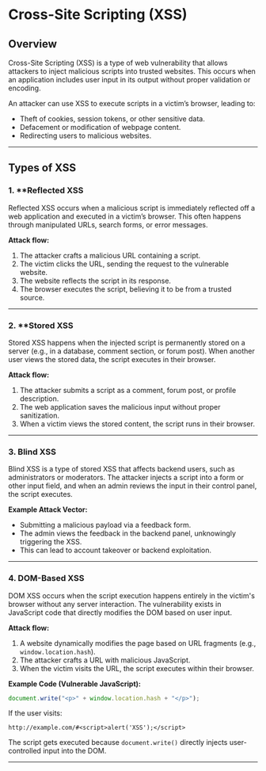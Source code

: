 # Cross-Site Scripting (XSS)

## Overview

Cross-Site Scripting (XSS) is a type of web vulnerability that allows attackers to inject malicious scripts into trusted websites. This occurs when an application includes user input in its output without proper validation or encoding.

An attacker can use XSS to execute scripts in a victim’s browser, leading to:

- Theft of cookies, session tokens, or other sensitive data.
- Defacement or modification of webpage content.
- Redirecting users to malicious websites.
---
## Types of XSS

### 1. **Reflected XSS

Reflected XSS occurs when a malicious script is immediately reflected off a web application and executed in a victim’s browser. This often happens through manipulated URLs, search forms, or error messages.

**Attack flow:**

1. The attacker crafts a malicious URL containing a script.
2. The victim clicks the URL, sending the request to the vulnerable website.
3. The website reflects the script in its response.
4. The browser executes the script, believing it to be from a trusted source.

---

### 2. **Stored XSS 

Stored XSS happens when the injected script is permanently stored on a server (e.g., in a database, comment section, or forum post). When another user views the stored data, the script executes in their browser.

**Attack flow:**

1. The attacker submits a script as a comment, forum post, or profile description.
2. The web application saves the malicious input without proper sanitization.
3. When a victim views the stored content, the script runs in their browser.

---
### 3. **Blind XSS**

Blind XSS is a type of stored XSS that affects backend users, such as administrators or moderators. The attacker injects a script into a form or other input field, and when an admin reviews the input in their control panel, the script executes.

**Example Attack Vector:**

- Submitting a malicious payload via a feedback form.
- The admin views the feedback in the backend panel, unknowingly triggering the XSS.
- This can lead to account takeover or backend exploitation.

---
### 4. **DOM-Based XSS**

DOM XSS occurs when the script execution happens entirely in the victim's browser without any server interaction. The vulnerability exists in JavaScript code that directly modifies the DOM based on user input.

**Attack flow:**

1. A website dynamically modifies the page based on URL fragments (e.g., `window.location.hash`).
2. The attacker crafts a URL with malicious JavaScript.
3. When the victim visits the URL, the script executes within their browser.

**Example Code (Vulnerable JavaScript):**

```javascript
document.write("<p>" + window.location.hash + "</p>");
```

If the user visits:

```
http://example.com/#<script>alert('XSS');</script>
```

The script gets executed because `document.write()` directly injects user-controlled input into the DOM.

---
